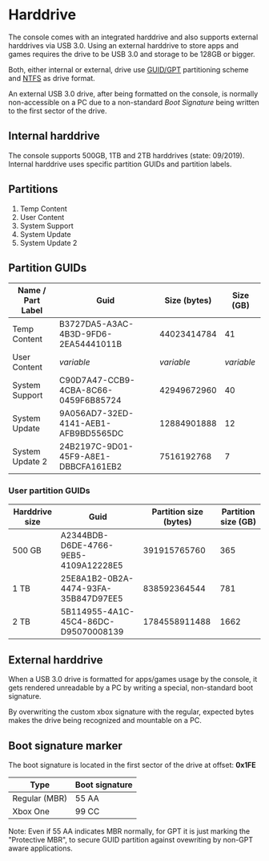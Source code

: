 # Harddrive

The console comes with an integrated harddrive and also supports external harddrives via USB 3.0.
Using an external harddrive to store apps and games requires the drive to be USB 3.0 and storage to be 128GB or bigger.

Both, either internal or external, drive use [GUID/GPT](https://en.wikipedia.org/wiki/GUID_Partition_Table) partitioning
scheme and [NTFS](https://en.wikipedia.org/wiki/NTFS) as drive format.

An external USB 3.0 drive, after being formatted on the console, is normally non-accessible on a PC due to a non-standard
*Boot Signature* being written to the first sector of the drive. 

## Internal harddrive
The console supports 500GB, 1TB and 2TB harddrives (state: 09/2019).
Internal harddrive uses specific partition GUIDs and partition labels.

## Partitions
1. Temp Content
2. User Content
3. System Support
4. System Update
5. System Update 2

## Partition GUIDs
| Name / Part Label | Guid                                 | Size (bytes) | Size (GB)  |
|-------------------|--------------------------------------|--------------|------------|
| Temp Content      | B3727DA5-A3AC-4B3D-9FD6-2EA54441011B | 44023414784  |        41  |
| User Content      |              *variable*              |   *variable* | *variable* |
| System Support    | C90D7A47-CCB9-4CBA-8C66-0459F6B85724 | 42949672960  |        40  |
| System Update     | 9A056AD7-32ED-4141-AEB1-AFB9BD5565DC | 12884901888  |        12  |
| System Update 2   | 24B2197C-9D01-45F9-A8E1-DBBCFA161EB2 |  7516192768  |         7  |

### User partition GUIDs
| Harddrive size | Guid                                 | Partition size (bytes) | Partition size (GB)  |
|----------------|--------------------------------------|------------------------|----------------------|
| 500 GB         | A2344BDB-D6DE-4766-9EB5-4109A12228E5 |           391915765760 |                 365  |
|   1 TB         | 25E8A1B2-0B2A-4474-93FA-35B847D97EE5 |           838592364544 |                 781  |
|   2 TB         | 5B114955-4A1C-45C4-86DC-D95070008139 |          1784558911488 |                1662  |


## External harddrive
When a USB 3.0 drive is formatted for apps/games usage by the console, it gets rendered unreadable by a PC by writing a
special, non-standard boot signature.

By overwriting the custom xbox signature with the regular, expected bytes makes the drive being recognized and mountable
on a PC.

## Boot signature marker
The boot signature is located in the first sector of the drive at offset: __0x1FE__

| Type          | Boot signature |
|---------------|----------------|
| Regular (MBR) | 55 AA          |
| Xbox One      | 99 CC          |

Note: Even if 55 AA indicates MBR normally, for GPT it is just marking the "Protective MBR", to secure GUID partition against
ovewriting by non-GPT aware applications.